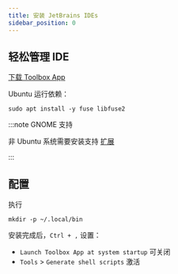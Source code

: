 ```yaml
---
title: 安装 JetBrains IDEs
sidebar_position: 0
---
```


## 轻松管理 IDE

<p><a className="button" style={{borderRadius:'50vh',background:'coral'}} target="_blank"
href="https://www.jetbrains.com/toolbox-app/download/download-thanks.html">
下载 Toolbox App
</a></p>

Ubuntu 运行依赖：

    sudo apt install -y fuse libfuse2

:::note GNOME 支持

非 Ubuntu 系统需要安装支持 [扩展](https://extensions.gnome.org/extension/615/appindicator-support/)

:::

## 配置

执行

    mkdir -p ~/.local/bin

安装完成后，`Ctrl + ,` 设置：

- `Launch Toolbox App at system startup` 可关闭
- `Tools` > `Generate shell scripts` 激活

<!--
## 基础介绍

https://www.jetbrains.com/help/idea/using-code-editor.html?keymap=primary_gnome

:::note 推荐的设置

在页面内 `Ctrl + F` 搜索 "Settings/Preferences" 进行设置

:::
-->
